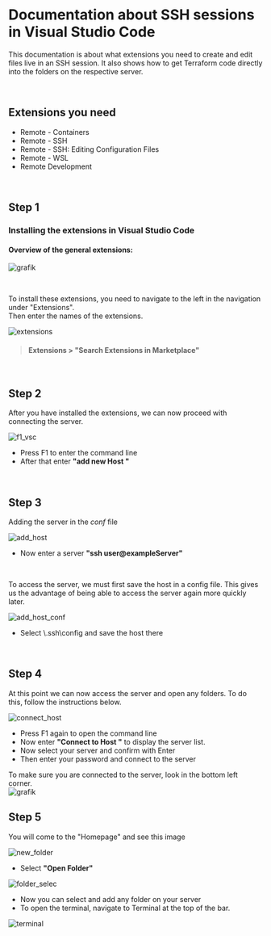 # Documentation about SSH sessions in Visual Studio Code

This documentation is about what extensions you need to create and edit files live in an SSH session.
It also shows how to get Terraform code directly into the folders on the respective server.

<br>

## Extensions you need
* Remote - Containers
* Remote - SSH
* Remote - SSH: Editing Configuration Files
* Remote - WSL
* Remote Development

<br>

## Step 1

### Installing the extensions in Visual Studio Code


#### Overview of the general extensions:

![grafik](https://user-images.githubusercontent.com/110160647/181711679-0a042d63-5f08-416c-abb7-1e315ed0778d.png)

<br>

To install these extensions, you need to navigate to the left in the navigation under "Extensions".<br> Then enter the names of the extensions.
<br>

![extensions](https://user-images.githubusercontent.com/110160647/184134307-23f6b4a3-8f61-4efe-b746-3c0d5237b88a.PNG)

>#### **Extensions > "Search Extensions in Marketplace"**
<br>

## Step 2

After you have installed the extensions, we can now proceed with connecting the server.
<br>

![f1_vsc](https://user-images.githubusercontent.com/110160647/182132040-ee7c8061-ba04-438d-862a-d71f20d06609.png)

* Press F1 to enter the command line
* After that enter **"add new Host "**

<br>

## Step 3
Adding the server in the *conf* file
<br>

![add_host](https://user-images.githubusercontent.com/110160647/182156682-30782771-19f9-4da2-a680-d07ba3144bfd.png)

* Now enter a server **"ssh user@exampleServer"**

<br>


To access the server, we must first save the host in a config file. This gives us the advantage of being able to access the server again more quickly later.
<br>

![add_host_conf](https://user-images.githubusercontent.com/110160647/182157731-62c93e6e-900c-4f72-8d8d-c5189bbd21fa.png)

* Select \\.ssh\config and save the host there

<br>

## Step 4
At this point we can now access the server and open any folders. To do this, follow the instructions below.
<br>

![connect_host](https://user-images.githubusercontent.com/110160647/182360683-3950f01a-e740-4c46-96ea-36d1e458aa18.png)

* Press F1 again to open the command line
* Now enter **"Connect to Host "** to display the server list.
* Now select your server and confirm with Enter
* Then enter your password and connect to the server

To make sure you are connected to the server, look in the bottom left corner.
<br>
![grafik](https://user-images.githubusercontent.com/110160647/184135041-3deaa4d7-3151-4f6b-9a45-a26df91f3754.png)

## Step 5
You will come to the "Homepage" and see this image
<br>

![new_folder](https://user-images.githubusercontent.com/110160647/182362464-a3c6ba15-925f-4a0b-923f-c29fdd26a69b.png)

* Select **"Open Folder"**

![folder_selec](https://user-images.githubusercontent.com/110160647/183591156-10d14d27-272e-42f5-a5a3-cc68290457c9.png)

* Now you can select and add any folder on your server
* To open the terminal, navigate to Terminal at the top of the bar.

![terminal](https://user-images.githubusercontent.com/110160647/182362904-e3a93f2b-995b-49fd-b606-a66c8b36c318.png)
